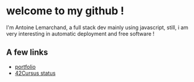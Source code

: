 # welcome to my github !
I'm Antoine Lemarchand, a full stack dev mainly using javascript, still, i am very interesting in automatic deployment and free software !

## A few links
- [portfolio](https://antoinelemarchand.xyz)
- [42Cursus status](https://github.com/AntoineLemarchand/42Cursus)
